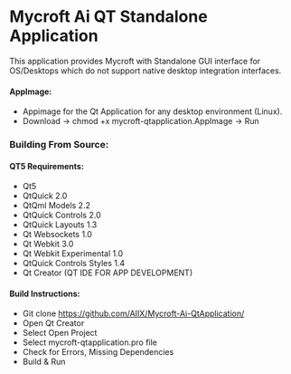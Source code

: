 # Mycroft Ai QT Standalone Application
This application provides Mycroft with Standalone GUI interface for OS/Desktops which do not support native desktop integration interfaces.

#### AppImage:
* Appimage for the Qt Application for any desktop environment (Linux).
* Download -> chmod +x mycroft-qtapplication.AppImage -> Run

### Building From Source: 

#### QT5 Requirements:
* Qt5
* QtQuick 2.0
* QtQml Models 2.2
* QtQuick Controls 2.0
* QtQuick Layouts 1.3
* Qt Websockets 1.0
* Qt Webkit 3.0
* Qt Webkit Experimental 1.0
* QtQuick Controls Styles 1.4
* Qt Creator (QT IDE FOR APP DEVELOPMENT)

#### Build Instructions:
- Git clone https://github.com/AIIX/Mycroft-Ai-QtApplication/
- Open Qt Creator
- Select Open Project
- Select mycroft-qtapplication.pro file 
- Check for Errors, Missing Dependencies
- Build & Run
